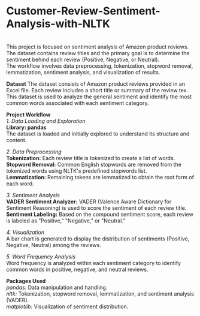 # Customer-Review-Sentiment-Analysis-with-NLTK<br>

<br>This project is focused on sentiment analysis of Amazon product reviews. The dataset contains review titles and the primary goal is to determine the sentiment behind each review (Positive, Negative, or Neutral).
<br>The workflow involves data preprocessing, tokenization, stopword removal, lemmatization, sentiment analysis, and visualization of results.

**Dataset**
The dataset consists of Amazon product reviews provided in an Excel file. Each review includes a short title or summary of the review tex.<br>
This dataset is used to analyze the general sentiment and identify the most common words associated with each sentiment category.<br>

**Project Workflow**<br>
*1. Data Loading and Exploration*<br>
**Library: pandas**<br>
The dataset is loaded and initially explored to understand its structure and content.<br>

*2. Data Preprocessing*<br>
**Tokenization:** Each review title is tokenized to create a list of words.<br>
**Stopword Removal:** Common English stopwords are removed from the tokenized words using NLTK's predefined stopwords list.<br>
**Lemmatization:** Remaining tokens are lemmatized to obtain the root form of each word.<br>

*3. Sentiment Analysis*<br>
**VADER Sentiment Analyzer:** VADER (Valence Aware Dictionary for Sentiment Reasoning) is used to score the sentiment of each review title.<br>
**Sentiment Labeling:** Based on the compound sentiment score, each review is labeled as "Positive," "Negative," or "Neutral."<br>

*4. Visualization*<br>
A bar chart is generated to display the distribution of sentiments (Positive, Negative, Neutral) among the reviews.<br>

*5. Word Frequency Analysis*<br>
Word frequency is analyzed within each sentiment category to identify common words in positive, negative, and neutral reviews.<br>

**Packages Used**<br>
*pandas:* Data manipulation and handling.<br>
*nltk:* Tokenization, stopword removal, lemmatization, and sentiment analysis (VADER).<br>
*matplotlib:* Visualization of sentiment distribution.<br>
